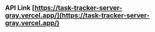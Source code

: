 ## API Link [https://task-tracker-server-gray.vercel.app/](https://task-tracker-server-gray.vercel.app/)
